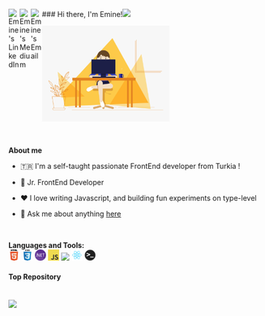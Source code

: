 
<br />
### Hi there, I'm Emine!<img  width="25px" src="https://user-images.githubusercontent.com/27498814/109383743-80eae680-78f9-11eb-8dbd-7ae5a7559249.gif"/>


<a href="https://www.linkedin.com/in/eminebozdag/">
  <img align="left" alt="Emine's LinkedIn" width="22px" src="https://user-images.githubusercontent.com/27498814/109384021-3ff3d180-78fb-11eb-9000-421b983e407e.png" />
</a>
<a href="https://medium.com/@eminebozdag">
  <img align="left" alt="Emine's Medium" width="22px" src="https://user-images.githubusercontent.com/27498814/109384099-9e20b480-78fb-11eb-9ac6-72ec549e9289.png" />
</a>
<a href="mailto:fyrs00@hotmail.com">
  <img align="left" alt="Emine's Email" width="22px" src="https://user-images.githubusercontent.com/27498814/109384016-3e2a0e00-78fb-11eb-8547-a1fe5998a1f9.png" />
</a>

<br/>

<p align="left"><img width="50%" src="./assets/code.gif" /></p>

<br />



**About me**

- 🇹🇷 I'm a self-taught passionate FrontEnd developer from Turkia !

- 🌱 Jr. FrontEnd Developer

- ❤️ I love writing Javascript, and building fun experiments on type-level

- 💬 Ask me about anything [here](https://github.com/eminebozdag/eminebozdag/issues)

<br />

**Languages and Tools:**  
<code><img height="22" src="https://raw.githubusercontent.com/github/explore/80688e429a7d4ef2fca1e82350fe8e3517d3494d/topics/html/html.png"></code>
<code><img height="22" src="https://raw.githubusercontent.com/github/explore/80688e429a7d4ef2fca1e82350fe8e3517d3494d/topics/css/css.png"></code>
<code><img height="22" src="https://raw.githubusercontent.com/github/explore/80688e429a7d4ef2fca1e82350fe8e3517d3494d/topics/dotnet/dotnet.png"></code>
<code><img height="22" src="https://raw.githubusercontent.com/github/explore/80688e429a7d4ef2fca1e82350fe8e3517d3494d/topics/javascript/javascript.png"></code>
<code><img height="22" src="https://img.icons8.com/color/22/000000/mongodb.png"></code>
<code><img height="22" src="https://raw.githubusercontent.com/github/explore/80688e429a7d4ef2fca1e82350fe8e3517d3494d/topics/react/react.png"></code>
<code><img height="22" src="https://raw.githubusercontent.com/github/explore/80688e429a7d4ef2fca1e82350fe8e3517d3494d/topics/terminal/terminal.png"></code>


#### Top Repository
<br />
<a href="https://github.com/eminebozdag/vehicle-analysis">
  <img align="center" src="https://github-readme-stats.vercel.app/api/pin/?username=eminebozdag&repo=vehicle-analysis&theme=buefy" />
</a>

<br />
<br />



